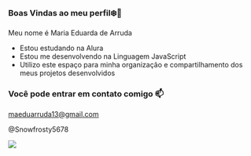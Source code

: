 ### Boas Vindas ao meu perfil❄️🌵

Meu nome é Maria Eduarda de Arruda 

- Estou estudando na Alura
- Estou me desenvolvendo na Linguagem JavaScript
- Utilizo este espaço para minha organização e compartilhamento dos meus projetos desenvolvidos

### Você pode entrar em contato comigo 📫

maeduarruda13@gmail.com 

@Snowfrosty5678 

![](https://tenor.com/waving-goodbye-vanellope-gif-24626340)
